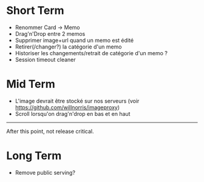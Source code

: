 # Short Term

  * Renommer Card -> Memo
  * Drag'n'Drop entre 2 memos
  * Supprimer image+url quand un memo est édité
  * Retirer(/changer?) la catégorie d'un memo
  * Historiser les changements/retrait de catégorie d'un memo ?
  * Session timeout cleaner

# Mid Term

  * L'image devrait être stocké sur nos serveurs (voir https://github.com/willnorris/imageproxy)
  * Scroll lorsqu'on drag'n'drop en bas et en haut

------------

After this point, not release critical.

# Long Term

  * Remove public serving?
